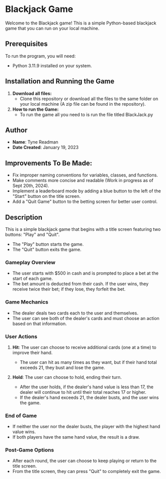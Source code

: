 # Blackjack Game

Welcome to the Blackjack game! This is a simple Python-based blackjack game that you can run on your local machine.

## Prerequisites

To run the program, you will need:

- Python 3.11.9 installed on your system.

## Installation and Running the Game

1. **Download all files:**
   - Clone this repository or download all the files to the same folder on your local machine (A zip file can be found in the repository).
2. **How to run the Game:**
   - To run the game all you need to is run the file titled BlackJack.py

## Author
- **Name**: Tyne Readman
- **Date Created**: January 19, 2023

## Improvements To Be Made:
- Fix improper naming conventions for variables, classes, and functions.
- Make comments more concise and readable (Work in progress as of Sept 20th, 2024).
- Implement a leaderboard mode by adding a blue button to the left of the "Start" button on the title screen.
- Add a "Quit Game" button to the betting screen for better user control.

## Description
This is a simple blackjack game that begins with a title screen featuring two buttons: "Play" and "Quit".
- The "Play" button starts the game.
- The "Quit" button exits the game.

### Gameplay Overview
- The user starts with $500 in cash and is prompted to place a bet at the start of each game.
- The bet amount is deducted from their cash. If the user wins, they receive twice their bet; if they lose, they forfeit the bet.

### Game Mechanics
- The dealer deals two cards each to the user and themselves.
- The user can see both of the dealer's cards and must choose an action based on that information.

### User Actions
1. **Hit**: The user can choose to receive additional cards (one at a time) to improve their hand.
   - The user can hit as many times as they want, but if their hand total exceeds 21, they bust and lose the game.
   
2. **Hold**: The user can choose to hold, ending their turn.
   - After the user holds, if the dealer's hand value is less than 17, the dealer will continue to hit until their total reaches 17 or higher.
   - If the dealer's hand exceeds 21, the dealer busts, and the user wins the game.

### End of Game
- If neither the user nor the dealer busts, the player with the highest hand value wins.
- If both players have the same hand value, the result is a draw.

### Post-Game Options
- After each round, the user can choose to keep playing or return to the title screen.
- From the title screen, they can press "Quit" to completely exit the game.
